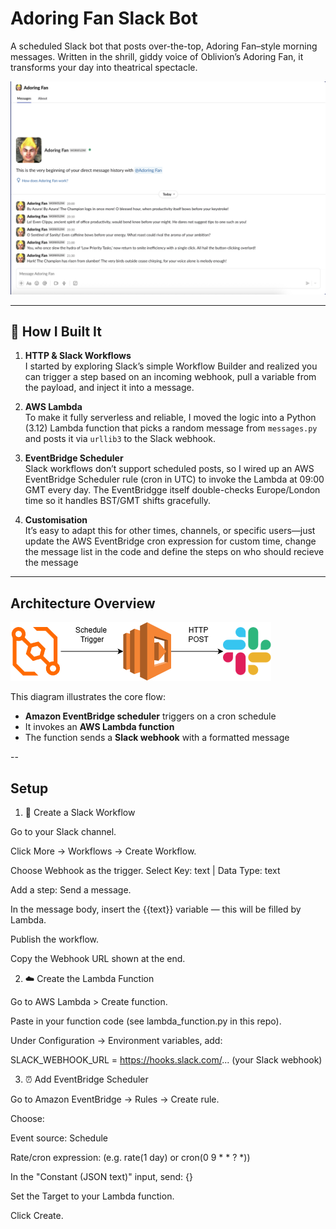 # Adoring Fan Slack Bot

A scheduled Slack bot that posts over-the-top, Adoring Fan–style morning messages. Written in the shrill, giddy voice of Oblivion’s Adoring Fan, it transforms your day into theatrical spectacle.

![Adoring Fan Workflow Screenshot](assets/adoring-fan-dm-example.png)

---

## 🚀 How I Built It

1. **HTTP & Slack Workflows**  
   I started by exploring Slack’s simple Workflow Builder and realized you can trigger a step based on an incoming webhook, pull a variable from the payload, and inject it into a message.

2. **AWS Lambda**  
   To make it fully serverless and reliable, I moved the logic into a Python (3.12) Lambda function that picks a random message from `messages.py` and posts it via `urllib3` to the Slack webhook.

3. **EventBridge Scheduler**  
   Slack workflows don’t support scheduled posts, so I wired up an AWS EventBridge Scheduler rule (cron in UTC) to invoke the Lambda at 09:00 GMT every day. The EventBridgge itself double-checks Europe/London time so it handles BST/GMT shifts gracefully.

4. **Customisation**  
   It’s easy to adapt this for other times, channels, or specific users—just update the AWS EventBridge cron expression for custom time, change the message list in the code and define the steps on who should recieve the message

---

## Architecture Overview

![Adoring Fan Diagram Screenshot](assets/lambda-to-slack.png)

This diagram illustrates the core flow:
- **Amazon EventBridge scheduler** triggers on a cron schedule
- It invokes an **AWS Lambda function**
- The function sends a **Slack webhook** with a formatted message

--
## Setup

1. 🔧 Create a Slack Workflow

Go to your Slack channel.

Click More → Workflows → Create Workflow.

Choose Webhook as the trigger. Select Key: text | Data Type: text

Add a step: Send a message.

In the message body, insert the {{text}} variable — this will be filled by Lambda.

Publish the workflow.

Copy the Webhook URL shown at the end.

2. ☁️ Create the Lambda Function

Go to AWS Lambda > Create function.

Paste in your function code (see lambda_function.py in this repo).

Under Configuration → Environment variables, add:

SLACK_WEBHOOK_URL = https://hooks.slack.com/... (your Slack webhook)


3. ⏰ Add EventBridge Scheduler

Go to Amazon EventBridge → Rules → Create rule.

Choose:

Event source: Schedule

Rate/cron expression: (e.g. rate(1 day) or cron(0 9 * * ? *))

In the "Constant (JSON text)" input, send: {}

Set the Target to your Lambda function.

Click Create.


